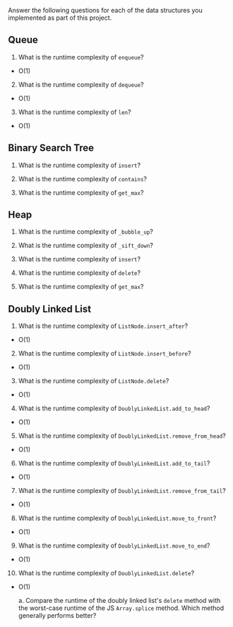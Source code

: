Answer the following questions for each of the data structures you implemented as part of this project.

## Queue

1. What is the runtime complexity of `enqueue`?
  * O(1)

2. What is the runtime complexity of `dequeue`?
  * O(1)

3. What is the runtime complexity of `len`?
  * O(1)

## Binary Search Tree

1. What is the runtime complexity of `insert`? 

2. What is the runtime complexity of `contains`?

3. What is the runtime complexity of `get_max`? 

## Heap

1. What is the runtime complexity of `_bubble_up`?

2. What is the runtime complexity of `_sift_down`?

3. What is the runtime complexity of `insert`?

4. What is the runtime complexity of `delete`?

5. What is the runtime complexity of `get_max`?

## Doubly Linked List

1. What is the runtime complexity of `ListNode.insert_after`?
  * O(1)

2. What is the runtime complexity of `ListNode.insert_before`?
  * O(1)

3. What is the runtime complexity of `ListNode.delete`?
  * O(1)

4. What is the runtime complexity of `DoublyLinkedList.add_to_head`?
  * O(1)

5. What is the runtime complexity of `DoublyLinkedList.remove_from_head`?
  * O(1)

6. What is the runtime complexity of `DoublyLinkedList.add_to_tail`?
  * O(1)

7. What is the runtime complexity of `DoublyLinkedList.remove_from_tail`?
  * O(1)

8. What is the runtime complexity of `DoublyLinkedList.move_to_front`?
  * O(1)

9. What is the runtime complexity of `DoublyLinkedList.move_to_end`?
  * O(1)

10. What is the runtime complexity of `DoublyLinkedList.delete`?
  * O(1)

    a. Compare the runtime of the doubly linked list's `delete` method with the worst-case runtime of the JS `Array.splice` method. Which method generally performs better?
